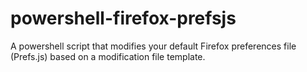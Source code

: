 # powershell-firefox-prefsjs
A powershell script that modifies your default Firefox preferences file (Prefs.js) based on a modification file template.
